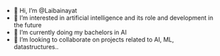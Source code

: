 - 👋 Hi, I’m @Laibainayat
- 👀 I’m interested in artificial intelligence and its role and development in the future
- 🌱 I’m currently doing my bachelors in AI
- 💞️ I’m looking to collaborate on projects related to AI, ML, datastructures..
  

<!---
Laibainayat/Laibainayat is a ✨ special ✨ repository because its `README.md` (this file) appears on your GitHub profile.
You can click the Preview link to take a look at your changes.
--->
